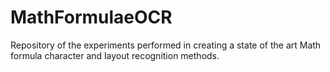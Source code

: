# MathFormulaeOCR
Repository of the experiments performed in creating a state of the art Math formula character and layout recognition methods.
